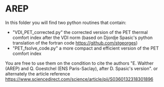 # AREP
In this folder you will find two python routines that contain:

  - "VDI_PET_corrected.py" the corrected version of the PET thermal comfort index after the VDI norm (based on Djordje Spasic's python translation of the fortran code https://github.com/stgeorges)
  - "PET_fsolve_code.py" a more compact and efficient version of the PET comfort index

You are free to use them on the condition to cite the authors
   "E. Walther (AREP) and Q. Goestchel (ENS Paris-Saclay),  after D. Spasic's version".
   or alternately the article reference https://www.sciencedirect.com/science/article/pii/S0360132318301896
